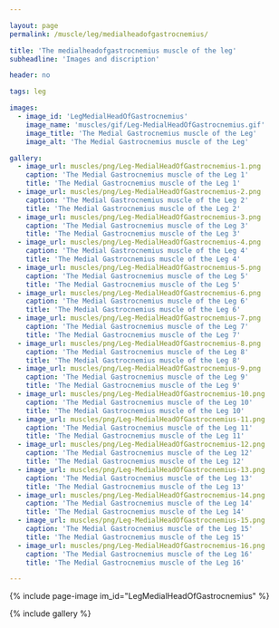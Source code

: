 ```yaml
---

layout: page
permalink: /muscle/leg/medialheadofgastrocnemius/

title: 'The medialheadofgastrocnemius muscle of the leg'
subheadline: 'Images and discription'

header: no

tags: leg

images:
  - image_id: 'LegMedialHeadOfGastrocnemius'
    image_name: 'muscles/gif/Leg-MedialHeadOfGastrocnemius.gif'
    image_title: 'The Medial Gastrocnemius muscle of the Leg'
    image_alt: 'The Medial Gastrocnemius muscle of the Leg' 

gallery:
  - image_url: muscles/png/Leg-MedialHeadOfGastrocnemius-1.png
    caption: 'The Medial Gastrocnemius muscle of the Leg 1'
    title: 'The Medial Gastrocnemius muscle of the Leg 1'
  - image_url: muscles/png/Leg-MedialHeadOfGastrocnemius-2.png
    caption: 'The Medial Gastrocnemius muscle of the Leg 2'
    title: 'The Medial Gastrocnemius muscle of the Leg 2'
  - image_url: muscles/png/Leg-MedialHeadOfGastrocnemius-3.png
    caption: 'The Medial Gastrocnemius muscle of the Leg 3'
    title: 'The Medial Gastrocnemius muscle of the Leg 3'
  - image_url: muscles/png/Leg-MedialHeadOfGastrocnemius-4.png
    caption: 'The Medial Gastrocnemius muscle of the Leg 4'
    title: 'The Medial Gastrocnemius muscle of the Leg 4'
  - image_url: muscles/png/Leg-MedialHeadOfGastrocnemius-5.png
    caption: 'The Medial Gastrocnemius muscle of the Leg 5'
    title: 'The Medial Gastrocnemius muscle of the Leg 5'
  - image_url: muscles/png/Leg-MedialHeadOfGastrocnemius-6.png
    caption: 'The Medial Gastrocnemius muscle of the Leg 6'
    title: 'The Medial Gastrocnemius muscle of the Leg 6'
  - image_url: muscles/png/Leg-MedialHeadOfGastrocnemius-7.png
    caption: 'The Medial Gastrocnemius muscle of the Leg 7'
    title: 'The Medial Gastrocnemius muscle of the Leg 7'
  - image_url: muscles/png/Leg-MedialHeadOfGastrocnemius-8.png
    caption: 'The Medial Gastrocnemius muscle of the Leg 8'
    title: 'The Medial Gastrocnemius muscle of the Leg 8'
  - image_url: muscles/png/Leg-MedialHeadOfGastrocnemius-9.png
    caption: 'The Medial Gastrocnemius muscle of the Leg 9'
    title: 'The Medial Gastrocnemius muscle of the Leg 9'
  - image_url: muscles/png/Leg-MedialHeadOfGastrocnemius-10.png
    caption: 'The Medial Gastrocnemius muscle of the Leg 10'
    title: 'The Medial Gastrocnemius muscle of the Leg 10'
  - image_url: muscles/png/Leg-MedialHeadOfGastrocnemius-11.png
    caption: 'The Medial Gastrocnemius muscle of the Leg 11'
    title: 'The Medial Gastrocnemius muscle of the Leg 11'
  - image_url: muscles/png/Leg-MedialHeadOfGastrocnemius-12.png
    caption: 'The Medial Gastrocnemius muscle of the Leg 12'
    title: 'The Medial Gastrocnemius muscle of the Leg 12'
  - image_url: muscles/png/Leg-MedialHeadOfGastrocnemius-13.png
    caption: 'The Medial Gastrocnemius muscle of the Leg 13'
    title: 'The Medial Gastrocnemius muscle of the Leg 13'
  - image_url: muscles/png/Leg-MedialHeadOfGastrocnemius-14.png
    caption: 'The Medial Gastrocnemius muscle of the Leg 14'
    title: 'The Medial Gastrocnemius muscle of the Leg 14'
  - image_url: muscles/png/Leg-MedialHeadOfGastrocnemius-15.png
    caption: 'The Medial Gastrocnemius muscle of the Leg 15'
    title: 'The Medial Gastrocnemius muscle of the Leg 15'
  - image_url: muscles/png/Leg-MedialHeadOfGastrocnemius-16.png
    caption: 'The Medial Gastrocnemius muscle of the Leg 16'
    title: 'The Medial Gastrocnemius muscle of the Leg 16'

---
```


{% include page-image im_id="LegMedialHeadOfGastrocnemius" %}

{% include gallery %}